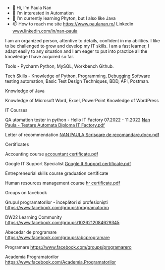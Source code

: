 - 👋 Hi, I’m Paula Nan
- 👀 I’m interested in Automation
- 🌱 I’m currently learning Phyton, but I also like Java
- 📫 How to reach me site https://www.paulanan.ro/
            Linkedin www.linkedin.com/in/nan-paula


I am an organized person, attentive to details, confident in my abilities. I like to be challenged to grow and develop my IT skills. I am a fast learner, I adapt easily to any situation and I am eager to put into practice all the knowledge I have acquired so far.

Tools - 
Pycharm Python,
MySQL,
Workbench Github.

Tech Skills - Knowledge of Python, 
Programming, 
Debugging Software testing automation, 
Basic Test Design Techniques, 
BDD,
API,
Postman.

Knowledge of Java

Knowledge of Microsoft Word, Excel, PowerPoint
Knowledge of WordPress

IT Courses

QA utomation tester in python - Hello IT Factory 07.2022 - 11.2022
[Nan Paula - Testare Automata Diploma IT Factory.pdf](https://github.com/PaulaNan/PaulaNan/files/10295053/Nan.Paula.-.Testare.Automata.Diploma.IT.Factory.pdf)

Letter of recommendation
[NAN PAULA Scrisoare de recomandare.docx.pdf](https://github.com/PaulaNan/PaulaNan/files/10295025/NAN.PAULA.Scrisoare.de.recomandare.docx.pdf)

Certificates

Accounting course [accountant certificate.pdf](https://github.com/PaulaNan/PaulaNan/files/10295009/accountant.certificate.pdf)

Google IT Support Specialist [Google It Support certificate.pdf](https://github.com/PaulaNan/PaulaNan/files/10294999/Google.It.Support.certificate.pdf)

Entrepreneurial skills course graduation certificate

Human resources management course [hr certificate.pdf](https://github.com/PaulaNan/PaulaNan/files/10295010/hr.certificate.pdf)


Groups on facebook

Grupul programatorilor - începători și profesioniști https://www.facebook.com/groups/programatoriro

DW22 Learning Community https://www.facebook.com/groups/1026212084629345

Abecedar de programare https://www.facebook.com/groups/abcprogramare

Programare https://www.facebook.com/groups/programarero

Academia Programatorilor https://www.facebook.com/Academia.Programatorilor

